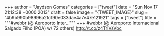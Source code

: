 
+++
author = "Jaydson Gomes"
categories = ["tweet"]
date = "Sun Nov 17 21:12:38 +0000 2013"
draft = false
image = "{TWEET_IMAGE}"
slug = "4b9b990b98996a2fc190e033dae4a7e47e121921"
tags = ["tweet"]
title = """#webbr (@ Aeroporto Inter..."""
+++
#webbr (@ Aeroporto Internacional Salgado Filho (POA) w/ 72 others) http://t.co/z4TrIVsVbc
